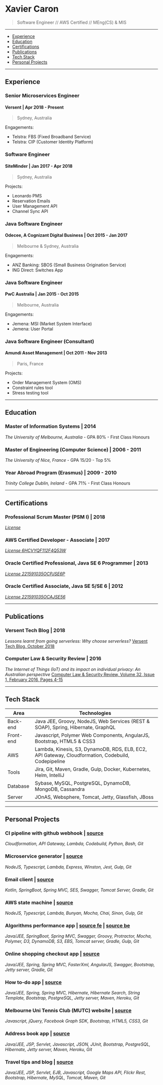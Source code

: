 # Xavier Caron
> Software Engineer // AWS Certified // MEng(CS) & MIS

___

- [Experience](#experience)
- [Education](#education)
- [Certifications](#certifications)
- [Publications](#publications)
- [Tech Stack](#tech-stack)
- [Personal Projects](#personal-projects)

___

## Experience

### Senior Microservices Engineer
#### Versent | Apr 2018 - Present
> Sydney, Australia

Engagements:
- Telstra: FBS (Fixed Broadband Service)
- Telstra: CIP (Customer Identity Platform)

### Software Engineer
#### SiteMinder | Jan 2017 - Apr 2018
> Sydney, Australia

Projects:
- Leonardo PMS
- Reservation Emails
- User Management API
- Channel Sync API

### Java Software Engineer
#### Odecee, A Cognizant Digital Business | Oct 2015 - Jan 2017
> Melbourne & Sydney, Australia

Engagements:
- ANZ Banking: SBOS (Small Business Origination Service)
- ING Direct: Switches App

### Java Software Engineer
#### PwC Australia | Jan 2015 - Oct 2015
> Melbourne, Australia

Engagements:
- Jemena: MSI (Market System Interface)
- Jemena: User Portal

### Java Software Engineer (Consultant)
#### Amundi Asset Management | Oct 2011 - Nov 2013
> Paris, France

Projects:
- Order Management System (OMS)
- Constraint rules tool
- Stress testing tool

___

## Education

### Master of Information Systems | 2014
_The University of Melbourne, Australia_ - GPA 80% - First Class Honours

### Master of Engineering (Computer Science) | 2006 - 2011
_The University of Nice, France_ - GPA 15/20 - Top 5%

### Year Abroad Program (Erasmus) | 2009 - 2010
_Trinity College Dublin, Ireland_ - GPA 71% - First Class Honours

___

## Certifications

### Professional Scrum Master (PSM I) | 2018
[_License_](https://www.scrum.org/user/321030)

### AWS Certified Developer - Associate | 2017
[_License 6HCVYQF112F4Q53W_](https://www.certmetrics.com/amazon/public/badge.aspx?i=2&t=c&d=2017-12-05&ci=AWS00357292)

### Oracle Certified Professional, Java SE 6 Programmer | 2013
[_License 221591035OCPJSE6P_](https://www.youracclaim.com/badges/f2fbd783-f4c7-4cbb-8804-96fe2cdffa61/linked_in_profile)

### Oracle Certified Associate, Java SE 5/SE 6 | 2012
[_License 221591035OCAJSE56_](https://www.youracclaim.com/badges/28f4f951-fb0f-4c0b-a151-ac6396777f99/linked_in_profile)

___

## Publications

### Versent Tech Blog | 2018
_Lessons learnt from going serverless: Why choose serverless?_
[Versent Tech Blog, October 2018](https://versent.com.au/insights/lessons-learnt-from-going-serverless-2)

### Computer Law & Security Review | 2016
_The Internet of Things (IoT) and its impact on individual privacy: An Australian perspective_
[Computer Law & Security Review, Volume 32, Issue 1, February 2016, Pages 4-15](https://doi.org/10.1016/j.clsr.2015.12.001)

___

## Tech Stack

| Area          | Technologies                                                                                       |
| ------------- |----------------------------------------------------------------------------------------------------|
| Back-end      | Java JEE, Groovy, NodeJS, Web Services (REST & SOAP), Spring, Hibernate, GraphQL                   |
| Front-end     | Javascript, Polymer Web Components, AngularJS, Bootstrap, HTML5 & CSS3                             |
| AWS           | Lambda, Kinesis, S3, DynamoDB, RDS, ELB, EC2, API Gateway, Cloudformation, Codebuild, Codepipeline |
| Tools         | Jira, Git, Maven, Gradle, Gulp, Docker, Kubernetes, Helm, IntelliJ                                 |
| Database      | Sybase, MySQL, PostgreSQL, DynamoDB, MongoDB, Cassandra                                            |
| Server        | JOnAS, Websphere, Tomcat, Jetty, Glassfish, JBoss                                                  |

___

## Personal Projects

### CI pipeline with github webhook | [source](https://github.com/reivax0z/ci-pipeline-github-webhook)
_Cloudformation, API Gateway, Lambda, Codebuild, Python, Bash, Git_

### Microservice generator | [source](https://github.com/reivax0z/generator-microservice)
_NodeJS, Typescript, Lambda, Express, Winston, Jest, Gulp, Git_

### Email client | [source](https://github.com/reivax0z/email-client)
_Kotlin, SpringBoot, Spring MVC, SES, Swagger, Tomcat Server, Gradle, Git_

### AWS state machine | [source](https://github.com/reivax0z/aws-state-machine)
_NodeJS, Typescript, Lambda, Bunyan, Mocha, Chai, Sinon, Gulp, Git_

### Algorithms performance app | [source fe](https://github.com/reivax0z/algo-impl-front) | [source be](https://github.com/reivax0z/algo-impl-back) 
_Java/JEE, SpringBoot, Spring MVC, Swagger, Groovy, Protractor, Mocha, Polymer, D3, DynamoDB, S3, EBS, Tomcat server, Gradle, Gulp, Git_

### Online shopping checkout app | [source]( https://github.com/reivax0z/checkout-system)
_Java/JEE, Spring, Spring MVC, FasterXml, AngularJS, Swagger, Bootstrap, Jetty server, Gradle, Git_

### How to-do app | [source](https://github.com/reivax0z/howto-tech)
_Java/JEE, Spring, Spring MVC, Hibernate, Hibernate Search, String Template, Bootstrap, PostgreSQL, Jetty server, Maven, Heroku, Git_

### Melbourne Uni Tennis Club (MUTC) website | [source](https://github.com/reivax0z/mutc)
_Javascript, jQuery, Facebook Graph SDK, Bootstrap, HTML5, CSS3, Git_

### Address book app | [source](https://github.com/reivax0z/address-book)
_Java/JEE, JSP, Servlet, Javascript, JSON, JUnit, Bootstrap, PostgreSQL, Hibernate, Jetty server, Maven, Heroku, Git_

### Travel tips and blog | [source](https://github.com/reivax0z/visit-web-site)
_Java/JEE, JSP, Servlet, EJB, Javascript, Google Maps API, Flickr Rest, Bootstrap, Hibernate, MySQL, Tomcat, Maven, Git_
